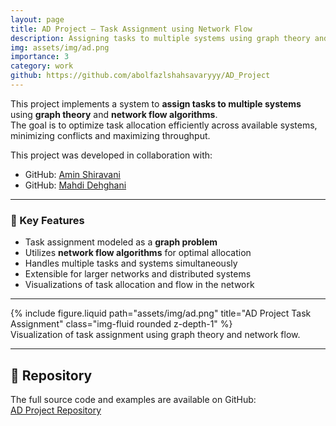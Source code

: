 ```yaml
---
layout: page
title: AD Project — Task Assignment using Network Flow
description: Assigning tasks to multiple systems using graph theory and network flow algorithms
img: assets/img/ad.png
importance: 3
category: work
github: https://github.com/abolfazlshahsavaryyy/AD_Project
---
```


This project implements a system to **assign tasks to multiple systems** using **graph theory** and **network flow algorithms**.  
The goal is to optimize task allocation efficiently across available systems, minimizing conflicts and maximizing throughput.  

This project was developed in collaboration with:  
- GitHub: [Amin Shiravani](https://github.com/AminShiravani)  
- GitHub: [Mahdi Dehghani](https://github.com/PMahdiDehghaniP)  

---

### 🔹 Key Features
- Task assignment modeled as a **graph problem**  
- Utilizes **network flow algorithms** for optimal allocation  
- Handles multiple tasks and systems simultaneously  
- Extensible for larger networks and distributed systems  
- Visualizations of task allocation and flow in the network  

---

<div class="row justify-content-sm-center">
  <div class="col-sm-10 mt-3 mt-md-0">
    {% include figure.liquid path="assets/img/ad.png" title="AD Project Task Assignment" class="img-fluid rounded z-depth-1" %}
  </div>
</div>
<div class="caption">
  Visualization of task assignment using graph theory and network flow.
</div>

---

## 📂 Repository
The full source code and examples are available on GitHub:  
[AD Project Repository](https://github.com/abolfazlshahsavaryyy/AD_Project)
